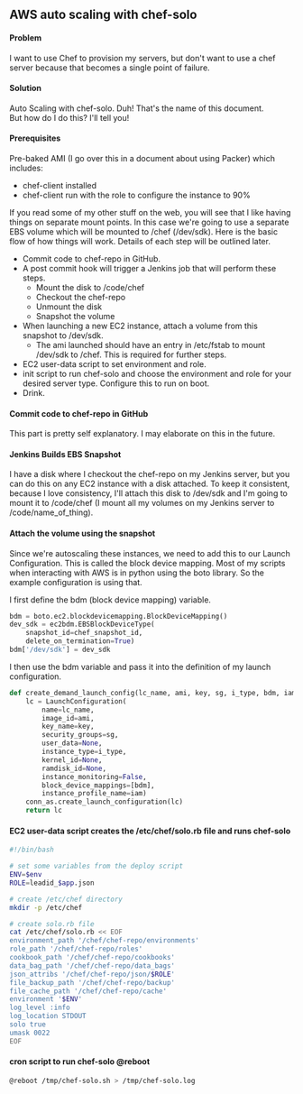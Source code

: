## AWS auto scaling with chef-solo

#### Problem
I want to use Chef to provision my servers, but don't want to use a chef server because that becomes a single point of failure.

#### Solution
Auto Scaling with chef-solo. Duh! That's the name of this document.  
But how do I do this? I'll tell you!

#### Prerequisites
Pre-baked AMI (I go over this in a document about using Packer) which includes:
* chef-client installed
* chef-client run with the role to configure the instance to 90%

If you read some of my other stuff on the web, you will see that I like having things on separate mount points. In this case we're going to use a separate EBS volume which will be mounted to /chef (/dev/sdk). Here is the basic flow of how things will work. Details of each step will be outlined later.

* Commit code to chef-repo in GitHub.
* A post commit hook will trigger a Jenkins job that will perform these steps.
  * Mount the disk to /code/chef
  * Checkout the chef-repo
  * Unmount the disk
  * Snapshot the volume
* When launching a new EC2 instance, attach a volume from this snapshot to /dev/sdk.
  * The ami launched should have an entry in /etc/fstab to mount /dev/sdk to /chef. This is required for further steps.
* EC2 user-data script to set environment and role.
* init script to run chef-solo and choose the environment and role for your desired server type. Configure this to run on boot.
* Drink.

#### Commit code to chef-repo in GitHub
This part is pretty self explanatory. I may elaborate on this in the future.

#### Jenkins Builds EBS Snapshot
I have a disk where I checkout the chef-repo on my Jenkins server, but you can do this on any EC2 instance with a disk attached. To keep it consistent, because I love consistency, I'll attach this disk to /dev/sdk and I'm going to mount it to /code/chef (I mount all my volumes on my Jenkins server to /code/name_of_thing).

#### Attach the volume using the snapshot
Since we're autoscaling these instances, we need to add this to our Launch Configuration. This is called the block device mapping. Most of my scripts when interacting with AWS is in python using the boto library. So the example configuration is using that.

I first define the bdm (block device mapping) variable.
``` python
bdm = boto.ec2.blockdevicemapping.BlockDeviceMapping()
dev_sdk = ec2bdm.EBSBlockDeviceType(
    snapshot_id=chef_snapshot_id,
    delete_on_termination=True)
bdm['/dev/sdk'] = dev_sdk
```

I then use the bdm variable and pass it into the definition of my launch configuration.
``` python
def create_demand_launch_config(lc_name, ami, key, sg, i_type, bdm, iam):
    lc = LaunchConfiguration(
        name=lc_name,
        image_id=ami,
        key_name=key,
        security_groups=sg,
        user_data=None,
        instance_type=i_type,
        kernel_id=None,
        ramdisk_id=None,
        instance_monitoring=False,
        block_device_mappings=[bdm],
        instance_profile_name=iam)
    conn_as.create_launch_configuration(lc)
    return lc
```

#### EC2 user-data script creates the /etc/chef/solo.rb file and runs chef-solo
``` bash
#!/bin/bash

# set some variables from the deploy script
ENV=$env
ROLE=leadid_$app.json

# create /etc/chef directory
mkdir -p /etc/chef

# create solo.rb file
cat /etc/chef/solo.rb << EOF
environment_path '/chef/chef-repo/environments'
role_path '/chef/chef-repo/roles'
cookbook_path '/chef/chef-repo/cookbooks'
data_bag_path '/chef/chef-repo/data_bags'
json_attribs '/chef/chef-repo/json/$ROLE'
file_backup_path '/chef/chef-repo/backup'
file_cache_path '/chef/chef-repo/cache'
environment '$ENV'
log_level :info
log_location STDOUT
solo true
umask 0022
EOF
```

#### cron script to run chef-solo @reboot
``` bash
@reboot /tmp/chef-solo.sh > /tmp/chef-solo.log
```
